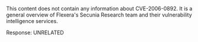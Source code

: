 This content does not contain any information about CVE-2006-0892. It is a general overview of Flexera's Secunia Research team and their vulnerability intelligence services.

Response: UNRELATED
